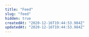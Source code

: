 ```yaml
---
title: "Feed"
slug: "feed"
hidden: true
createdAt: "2020-12-16T19:44:53.984Z"
updatedAt: "2020-12-16T19:44:53.984Z"
---
```

